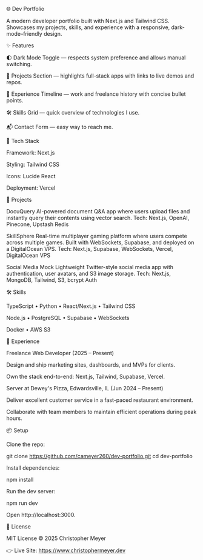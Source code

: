 🌐 Dev Portfolio

A modern developer portfolio built with Next.js and Tailwind CSS.
Showcases my projects, skills, and experience with a responsive, dark-mode–friendly design.

✨ Features

🌓 Dark Mode Toggle — respects system preference and allows manual switching.

📂 Projects Section — highlights full-stack apps with links to live demos and repos.

💼 Experience Timeline — work and freelance history with concise bullet points.

🛠 Skills Grid — quick overview of technologies I use.

📬 Contact Form — easy way to reach me.

🚀 Tech Stack

Framework: Next.js

Styling: Tailwind CSS

Icons: Lucide React

Deployment: Vercel

📂 Projects

DocuQuery
AI-powered document Q&A app where users upload files and instantly query their contents using vector search.
Tech: Next.js, OpenAI, Pinecone, Upstash Redis

SkillSphere
Real-time multiplayer gaming platform where users compete across multiple games. Built with WebSockets, Supabase, and deployed on a DigitalOcean VPS.
Tech: Next.js, Supabase, WebSockets, Vercel, DigitalOcean VPS

Social Media Mock
Lightweight Twitter-style social media app with authentication, user avatars, and S3 image storage.
Tech: Next.js, MongoDB, Tailwind, S3, bcrypt Auth

🛠 Skills

TypeScript • Python • React/Next.js • Tailwind CSS

Node.js • PostgreSQL • Supabase • WebSockets

Docker • AWS S3

💼 Experience

Freelance Web Developer (2025 – Present)

Design and ship marketing sites, dashboards, and MVPs for clients.

Own the stack end-to-end: Next.js, Tailwind, Supabase, Vercel.

Server at Dewey's Pizza, Edwardsville, IL (Jun 2024 – Present)

Deliver excellent customer service in a fast-paced restaurant environment.

Collaborate with team members to maintain efficient operations during peak hours.

📦 Setup

Clone the repo:

git clone https://github.com/cameyer260/dev-portfolio.git
cd dev-portfolio


Install dependencies:

npm install


Run the dev server:

npm run dev


Open http://localhost:3000.

📜 License

MIT License © 2025 Christopher Meyer

👉 Live Site: https://www.christophermeyer.dev
